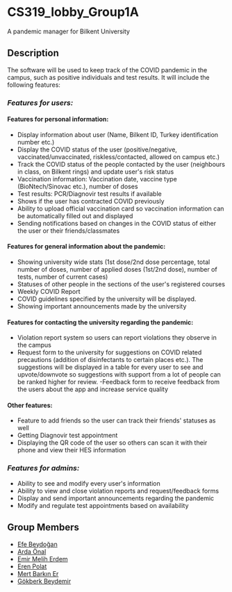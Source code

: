 # CS319_lobby_Group1A
A pandemic manager for Bilkent University

## Description
The software will be used to keep track of the COVID pandemic in the campus, such as positive individuals and test results. It will include the following features:  

### *Features for users:*

#### Features for personal information:
- Display information about user (Name, Bilkent ID, Turkey identification number etc.) 
- Display the COVID status of the user (positive/negative, vaccinated/unvaccinated, riskless/contacted, allowed on campus etc.)
- Track the COVID status of the people contacted by the user (neighbours in class, on Bilkent rings) and update user's risk status
- Vaccination information: Vaccination date, vaccine type (BioNtech/Sinovac etc.), number of doses  
- Test results: PCR/Diagnovir test results if available  
- Shows if the user has contracted COVID previously
- Ability to upload official vaccination card so vaccination information can be automatically filled out and displayed
- Sending notifications based on changes in the COVID status of either the user or their friends/classmates

#### Features for general information about the pandemic:
- Showing university wide stats (1st dose/2nd dose percentage, total number of doses, number of applied doses (1st/2nd dose), number of tests, number of current cases)
- Statuses of other people in the sections of the user's registered courses  
- Weekly COVID Report
- COVID guidelines specified by the university will be displayed.
- Showing important announcements made by the university

#### Features for contacting the university regarding the pandemic:
- Violation report system so users can report violations they observe in the campus 
- Request form to the university for suggestions on COVID related precautions (addition of disinfectants to certain places etc.). The suggestions will be displayed in a table for every user to see and upvote/downvote so suggestions with support from a lot of people can be ranked higher for review.
-Feedback form to receive feedback from the users about the app and increase service quality

#### Other features:
- Feature to add friends so the user can track their friends' statuses as well  
- Getting Diagnovir test appointment  
- Displaying the QR code of the user so others can scan it with their phone and view their HES information  


### *Features for admins:*

- Ability to see and modify every user's information
- Ability to view and close violation reports and request/feedback forms
- Display and send important announcements regarding the pandemic
- Modify and regulate test appointments based on availability




## Group Members
* [Efe Beydoğan](https://github.com/efebeydogan01)
* [Arda Önal](https://github.com/ardaOnal)
* [Emir Melih Erdem](https://github.com/emirmeliherdem)
* [Eren Polat](https://github.com/erenpolat)
* [Mert Barkın Er](https://github.com/Mert-Barkin-Er)
* [Gökberk Beydemir](https://github.com/gokberkbeydemir)
